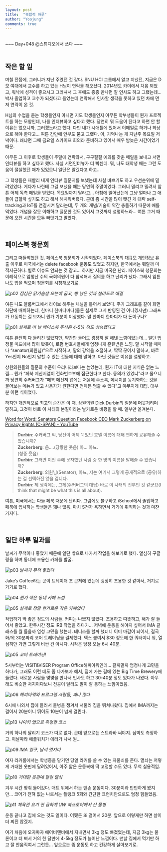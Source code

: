 ```yaml
---
layout: post
title:  "복합적 하루"
author: "Yoojung"
comments: true
---
```

<br>
~~~
Day+048 @스튜디오에서 쓰다
~~~

<br>
<br>

## 작은 할 일
며칠 전쯤에, 그러니까 지난 주였던 것 같다. SNU HCI 그룹에서 알고 지냈던, 지금은 D모 여대에서 교수를 하고 있는 H님이 연락을 해오셨다. 2014년도 카이에서 처음 뵈었고, 워낙에 성격이 좋으시고 그러셔서 그 후에도 종종 만나면 잘 인사도 하고 그랬는데... 박사 졸업하고 교수가 되셨다고 들었는데 연락해서 인사할 생각을 못하고 있던 차에 먼저 연락이 온 것. 

H님의 수업을 듣는 학생들인지 아니면 지도 학생들인지 아무튼 학부생들이 뭔가 프로젝트를 하는 모양인데, 나를 인터뷰하고 싶다고 했다. 당연히 뭐 도움이 된다고 하면 안 할 이유는 없으니까, 그러겠노라고 했다. 다만 내가 시애틀에 있어서 이메일로 하거나 화상으로 해야 한다고... 여튼 간만에 안부도 묻고 그랬다. 아, 기억나는 게 지난주 목요일 저녁이다. 왜냐면 그때 금요일 스카이프 회의라 준비하고 있어서 매우 밤늦은 시간이었기 때문. 

아무튼 그 이후로 학생들이 주말에 연락와서, 구구절절 예의를 갖춘 메일을 보내고 서면인터뷰를 하고 싶다고 했다. 사실 서면인터뷰가 더 빡센데. 뭐, 나도 대학생 때는 그런 도움이 절실했던 때가 있었으니 일단은 알겠다고 하고...

그 학생들은 재빨리 내게 인터뷰 질문지를 보냈는데 사실 바쁘기도 하고 우선순위에 밀려있었다. 게다가 나한테 그걸 보냈을 때는 당연히 주말이었다. 그러니 밀리고 밀려서 암튼 어제 독촉 메일을 받았다. 목요일까지 달라고... 아침에 일어났는데 그냥 얼마나 그 애들이 급할까 싶기도 하고 해서 해치워버렸다. 근데 좀 시간을 많이 뺏긴 게 대략 self-tracking과 IoT를 연결시켜 달라는데, 두 개의 개념/기술이 약간 충돌하기 때문에 애를 먹었다. 개념을 잘못 이해하고 질문한 것도 있어서 그것까지 설명하느라... 여튼 그거 때문에 오전 시간을 모두 빼앗기고 말았다. 

<br>

## 페이스북 청문회
그리고 떠들썩했던 것. 페이스북 청문회가 시작되었다. 페이스북의 대규모 개인정보 유출 이후로 미국에서는 delete facebook 운동도 있었고 하지만, 한국에서는 뭐랄까 미적지근하다. 별로 이슈도 안되는 것 같고... 하지만 지금 미국은 난리. 페이스북 청문회는 이례적으로 엄청난 수의 국회의원이 다 참석해서 질의를 하고 난리가 났다. 그래서 암튼 나도 밥을 먹으며 청문회를 시청해보기로.

![p02]({{site.url}}/assets/2018-04-10-p02.PNG)
_점심은 닭가슴살 오븐에 굽고, 빵 남은 것과 샐러드로 해결_

여튼 나도 블룸버그에서 라이브 해주는 채널을 틀어서 보았다. 주가 그래프를 같이 화면 하단에 배치하는데, 한마디 한마디마다(물론 실제로 그게 반영된 건 아니겠지만) 그래프가 요동치는 걸 보자니 뭔가 기분이 이상했다. 말 한마디 한마디가 다 돈이구나?

![p01]({{site.url}}/assets/2018-04-10-p01.PNG)
_실제로 이 날 페이스북 주식은 4-5% 정도 상승했다고_

여튼 완전히 다 들리진 않았지만, 약간만 들어도 굉장히 잘 해낸 느낌이었는데... 일단 법정물 미드에서 많이 봤듯이, 로펌 변호사들에게 엄청나게 훈련받은 느낌. 말 시작할 때마다 “senator(의원님)”으로 시작하고, 말의 강약을 조절하고, 딱딱 끊어서 말하고, 바로 Yes인지 No인지 말할 수 있는 것들에 대해 말하고. 아닌 것들은 이유를 설명하고. 

상원의원들의 질문의 수준이 우리나라보다는 높았는데, 뭔가 IT에 대한 지식은 없는 느낌... 뭔가 “페북 메신저앱이 전화번호부에 접근한다고 한다. 동의가 있었냐”라고 물으니까 당연히 주커버그가 “페북 메신저 앱에는 처음에 주소록, 메시지를 동기화하는 것을 물어보는 메뉴가 있고 사용자가 원한다면 언제든 멈출 수 있다”고 야무지게 대답. 대부분 이런 식이었다. 

하지만 개인적으로 최고의 순간은 이 때. 상원의원 Dick Durbin의 질문에 머뭇거리며 말하고, 그것이 바로 이 사태의 본질이라는 날카로운 비평을 할 때. 일부만 옮겨본다. 

[Word for Word: Senators Question Facebook CEO Mark Zuckerberg on Privacy Rights (C-SPAN) - YouTube](https://www.youtube.com/watch?v=uAHY96ks2xM)

> **Durbin**: 주커버그 씨, 당신이 어제 묵었던 호텔 이름에 대해 편하게 공유해줄 수 있습니까?  
> **Zuckerberg**: 음….(당황한 웃음) 아… 아뇨.   
> (청중 웃음)  
> **Durbin**: 그러면 이번 주에 문자했던 사람 중 한 명의 이름을 말해줄 수 있습니까?  
> **Zuckerberg**: 의원님(Senator), 아뇨, 저는 여기서 그렇게 공개적으로 (공유)하는 걸 선택하진 않을 겁니다.  
> **Durbin**: 제 생각에는, 그게(주커버그의 대답) 바로 이 사태의 전부인 것 같군요(I think that might be what this is all about).  

여튼, 미국에서는 다들 페북 때문에 난리다. 그럼에도 불구하고 iSchool에서 졸업하고 페북에 입사하는 학생들은 꽤나 많음. 마치 S전자 욕하면서 거기에 취직하는 것과 마찬가지다.

<br>

## 일단 하루 일과를
날씨가 무척이나 좋았기 때문에 일단 밖으로 나가서 작업을 해보기로 했다. 열심히 구글링을 하며 동네에 조용한 카페를 발굴.

![p03]({{site.url}}/assets/2018-04-10-p03.JPG)
_날씨가 무척 좋았다_

Jake’s Coffee라는 곳이 트레이더 조 근처에 있는데 굉장히 조용한 것 같아서, 거기로 가기로 했다. 

![p04]({{site.url}}/assets/2018-04-10-p04.JPG)
_뭔가 작은 동네 카페 느낌_

![p05]({{site.url}}/assets/2018-04-10-p05.JPG)
_실제로 정말 한가로운 작은 카페였다_

작업하기 딱 좋은 정도의 사람들. 커피는 나쁘지 않았다. 조용하고 따뜻하고, 해가 잘 들어서 좋았고. 한두시간 정도 IRB 작업을 하다가... 저녁에 운동을 해야지 싶어서 IMA 클래스를 뭘 들을까 엄청 고민을 했는데. 테니스를 할까 했더니 이미 마감이 되어서, 결국 화/목 30분짜리 코어 트레이닝을 결제했다. 택스 붙여서 $30 정도에 한 쿼터이니 뭐, 열심히만 가면 그렇게 비싼 건 아니다. 시작은 당장 오늘 6시 40분. 

![p05]({{site.url}}/assets/2018-04-10-p08.png)
_코어 트레이닝!_

5시부터는 VISIT&VISER Program Office해피아워인데… 갈까말까 엄청나게 고민을 하다가, 그래도 이런 데도 좀 나가보자 해서, 집에 가는 길에 있는 Big Time Brewery에 들렀다. 새로운 사람들 몇몇을 만나서 인사도 하고 30-40분 정도 있다가 나왔다. 아무래도 비슷한 처지이다보니 전공이 달라도 말이 잘 통하는 느낌이었음. 

![p06]({{site.url}}/assets/2018-04-10-p06.JPG)
_해피아워와 프로그램 사람들, 꽤나 많다_

6시에 나와서 집에 들러서 물병을 챙겨서 서둘러 집을 뛰쳐나왔다. 집에서 IMA까지는 걸어서 20분이니 뛰어도 10분이 넘게 걸린다.

 ![p13]({{site.url}}/assets/2018-04-10-p13.PNG)
_나이키 앱으로 측정한 코스_

거의 하나의 달리기 코스가 따로 없다. 근데 앞으로는 스트라바 써야지. 심박도 측정하고. 이날따라 애플워치가 에러가 나서 원...

 ![p09]({{site.url}}/assets/2018-04-10-p09.JPG)
_IMA 입구, 날씨 멋지다_

여자 라커룸에서는 학생증을 맡기면 당일 라커를 쓸 수 있는 자물쇠를 준다. 열쇠는 저렇게 거대한 옷핀에 달려있어서, 아주 얇은 운동복에 딱 고정할 수도 있다. 무척 실용적임.

![p10]({{site.url}}/assets/2018-04-10-p10.JPG)
_거대한 옷핀에 달린 열쇠_

겨우 시간 맞춰 들어갔다. 매트 위에서 하는 맨손 운동이다. 30분이라 만만하게 봤지만... 코어가 전혀 없는 나로서는 플랭크 5회와 간단한 크런치만으로도 엄청 힘들었음. 

![p11]({{site.url}}/assets/2018-04-10-p11.JPG)
_체육관 오기 전 급하게 UW 북스토어에서 산 물병_

운동 끝나고 집에 오는 것도 일이다. 어쨌든 또 걸어서 20분. 앞으로 이렇게만 하면 살이 더 찌진 않겠지. 

여기 처음에 오자마자 에어비앤비에서 지내면서 3kg 정도 빠졌었는데, 지금 3kg는 물론이고 더 쪄서 거의 한 달만에 4-5kg 정도가 늘어난 느낌이다. 맨날 집에서 먹기만 하고 잘 안움직여서 그런듯... 앞으로는 좀 운동도 하고 건강하게 살아보기로.
